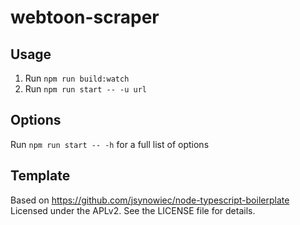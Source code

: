 # webtoon-scraper

## Usage
1. Run `npm run build:watch`
2. Run `npm run start -- -u url`

## Options
Run `npm run start -- -h` for a full list of options

## Template
Based on https://github.com/jsynowiec/node-typescript-boilerplate
Licensed under the APLv2. See the LICENSE file for details.
